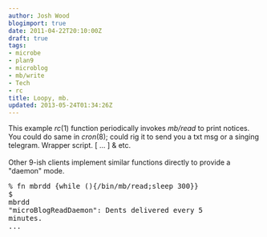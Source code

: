 ```yaml
---
author: Josh Wood
blogimport: true
date: 2011-04-22T20:10:00Z
draft: true
tags:
- microbe
- plan9
- microblog
- mb/write
- Tech
- rc
title: Loopy, mb.
updated: 2013-05-24T01:34:26Z
---
```


This example <em>rc</em>(1) function periodically invokes <em>mb/read</em> to print notices. You could do same in <em>cron</em>(8); could rig it to send you a txt msg or a singing telegram. Wrapper script. [ ... ] &amp; etc.<br/><br/>Other 9-ish clients implement similar functions directly to provide a "daemon" mode.<br/><pre>% fn mbrdd {while (){/bin/mb/read;sleep 300}}<br/>$ mbrdd<br/>"microBlogReadDaemon": Dents delivered every 5 minutes.<br/>...</pre>

